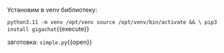 Установим в venv библиотеку: 

`python3.11 -m venv /opt/venv source /opt/venv/bin/activate && \
    pip3 install gigachat`{{execute}}

заготовка:
`simple.py`{{open}}

